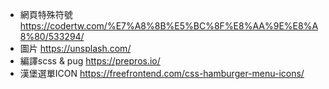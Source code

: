 - 網頁特殊符號 https://codertw.com/%E7%A8%8B%E5%BC%8F%E8%AA%9E%E8%A8%80/533294/
- 圖片 https://unsplash.com/
- 編譯scss & pug https://prepros.io/
- 漢堡選單ICON https://freefrontend.com/css-hamburger-menu-icons/